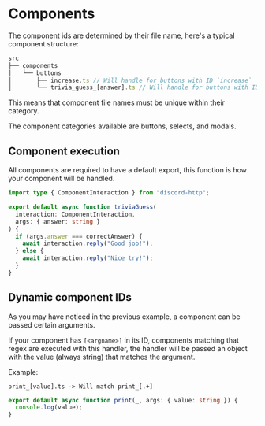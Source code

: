 # Components

The component ids are determined by their file name, here's a typical component
structure:

```ts
src
├── components
│   └── buttons
│       ├── increase.ts // Will handle for buttons with ID `increase`
│       └── trivia_guess_[answer].ts // Will handle for buttons with ID `trivia_guess_[answer]`
```

This means that component file names must be unique within their category.

The component categories available are buttons, selects, and modals.

## Component execution

All components are required to have a default export, this function is how your
component will be handled.

```ts
import type { ComponentInteraction } from "discord-http";

export default async function triviaGuess(
  interaction: ComponentInteraction,
  args: { answer: string }
) {
  if (args.answer === correctAnswer) {
    await interaction.reply("Good job!");
  } else {
    await interaction.reply("Nice try!");
  }
}
```

## Dynamic component IDs

As you may have noticed in the previous example, a component can be passed
certain arguments.

If your component has `[<argname>]` in its ID, components matching that regex
are executed with this handler, the handler will be passed an object with the
value (always string) that matches the argument.

Example:

```
print_[value].ts -> Will match print_[.+]
```

```ts
export default async function print(_, args: { value: string }) {
  console.log(value);
}
```
